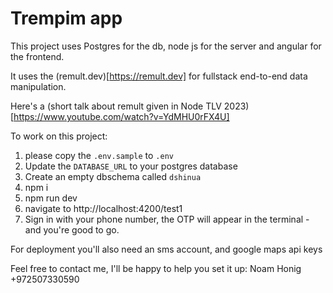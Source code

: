 # Trempim app

This project uses Postgres for the db, node js for the server and angular for the frontend.

It uses the (remult.dev)[https://remult.dev] for fullstack end-to-end data manipulation.

Here's a (short talk about remult given in Node TLV 2023)[https://www.youtube.com/watch?v=YdMHU0rFX4U]

To work on this project:

1. please copy the `.env.sample` to `.env`
2. Update the `DATABASE_URL` to your postgres database
3. Create an empty dbschema called `dshinua`
4. npm i
5. npm run dev
6. navigate to http://localhost:4200/test1
7. Sign in with your phone number, the OTP will appear in the terminal - and you're good to go.

For deployment you'll also need an sms account, and google maps api keys

Feel free to contact me, I'll be happy to help you set it up:
Noam Honig
+972507330590

